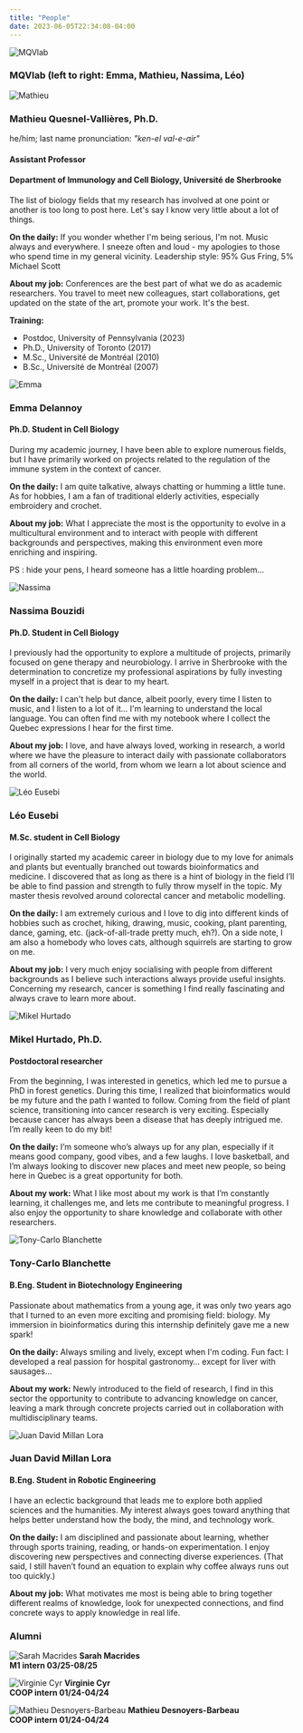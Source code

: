 ```yaml
---
title: "People"
date: 2023-06-05T22:34:08-04:00
---
```

![MQVlab](/img/RiboClub2024.jpg "Fabulous lab")

### MQVlab (left to right: Emma, Mathieu, Nassima, Léo)

![Mathieu](/img/mathieu1_small.jpg "Mathieu in a green shirt")

### Mathieu Quesnel-Vallières, Ph.D.
he/him; last name pronunciation: *"ken-el val-e-air"*
#### Assistant Professor
#### Department of Immunology and Cell Biology, Université de Sherbrooke
The list of biology fields that my research has involved at one point
or another is too long to post here. Let's say I know very little about
a lot of things.

**On the daily:**
If you wonder whether I'm being serious, I'm not. Music always and
everywhere. I sneeze often and loud - my apologies to those who spend
time in my general vicinity.
Leadership style: 95% Gus Fring, 5% Michael Scott

**About my job:**
Conferences are the best part of what we do as academic
researchers. You travel to meet new colleagues, start collaborations,
get updated on the state of the art, promote your work. It's the best.

**Training:**
- Postdoc, University of Pennsylvania (2023)
- Ph.D., University of Toronto (2017)
- M.Sc., Université de Montréal (2010)
- B.Sc., Université de Montréal (2007)


![Emma](/img/emma_small.jpg "Emma in the lab")

### Emma Delannoy
#### Ph.D. Student in Cell Biology
During my academic journey, I have been able to explore numerous fields,
but I have primarily worked on projects related to the regulation
of the immune system in the context of cancer.

**On the daily:**
I am quite talkative, always chatting or humming a little tune.
As for hobbies, I am a fan of traditional elderly activities,
especially embroidery and crochet.

**About my job:**
What I appreciate the most is the opportunity to evolve in a multicultural
environment and to interact with people with different backgrounds and
perspectives, making this environment even more enriching and inspiring.

PS : hide your pens, I heard someone has a little hoarding problem...


![Nassima](/img/nassima_small.jpg "Nassima in the lab")

### Nassima Bouzidi
#### Ph.D. Student in Cell Biology
I previously had the opportunity to explore a multitude of projects,
primarily focused on gene therapy and neurobiology. I arrive in Sherbrooke
with the determination to concretize my professional aspirations by fully
investing myself in a project that is dear to my heart.

**On the daily:**
I can't help but dance, albeit poorly, every time I listen to music, and I listen
to a lot of it... I'm learning to understand the local language. You can often find
me with my notebook where I collect the Quebec expressions I hear for the first time.

**About my job:**
I love, and have always loved, working in research, a world where we have the
pleasure to interact daily with passionate collaborators from all corners of the world,
from whom we learn a lot about science and the world.


![Léo Eusebi](/img/leo1_small.jpg "Léo in the city")

### Léo Eusebi
#### M.Sc. student in Cell Biology

I originally started my academic career in biology due to my love for animals and plants
but eventually branched out towards bioinformatics and medicine. I discovered that as
long as there is a hint of biology in the field I’ll be able to find passion and
strength to fully throw myself in the topic. My master thesis revolved around colorectal
cancer and metabolic modelling. 

**On the daily:**
I am extremely curious and I love to dig into different kinds of hobbies such as
crochet, hiking, drawing, music, cooking, plant parenting, dance, gaming, etc.
(jack-of-all-trade pretty much, eh?). On a side note, I am also a homebody who loves
cats, although squirrels are starting to grow on me.

**About my job:**
I very much enjoy socialising with people from different backgrounds as I believe
such interactions always provide useful insights. Concerning my research, cancer
is something I find really fascinating and always crave to learn more about.


![Mikel Hurtado](/img/mikel_small.png "Mikel in the office")

### Mikel Hurtado, Ph.D.
#### Postdoctoral researcher

From the beginning, I was interested in genetics, which led me to pursue a PhD in
forest genetics. During this time, I realized that bioinformatics would be my future
and the path I wanted to follow. Coming from the field of plant science, transitioning
into cancer research is very exciting. Especially because cancer has always been a
disease that has deeply intrigued me. I’m really keen to do my bit!

**On the daily:**
I’m someone who’s always up for any plan, especially if it means good company, good vibes,
and a few laughs. I love basketball, and I’m always looking to discover new places and
meet new people, so being here in Quebec is a great opportunity for both.

**About my work:**
What I like most about my work is that I’m constantly learning, it challenges me, and
lets me contribute to meaningful progress. I also enjoy the opportunity to share knowledge
and collaborate with other researchers.


![Tony-Carlo Blanchette](/img/tony_small.jpg "Tony in the lab")

### Tony-Carlo Blanchette
#### B.Eng. Student in Biotechnology Engineering

Passionate about mathematics from a young age, it was only two years ago that I 
turned to an even more exciting and promising field: biology. My immersion in bioinformatics
during this internship definitely gave me a new spark!

**On the daily:**
Always smiling and lively, except when I'm coding. Fun fact: I developed a real passion
for hospital gastronomy… except for liver with sausages…

**About my work:**
Newly introduced to the field of research, I find in this sector the opportunity
to contribute to advancing knowledge on cancer, leaving a mark through concrete
projects carried out in collaboration with multidisciplinary teams.


![Juan David Millan Lora](/img/juan_small.jpg "Juan in the nature")

### Juan David Millan Lora
#### B.Eng. Student in Robotic Engineering

I have an eclectic background that leads me to explore both applied sciences and the humanities.
My interest always goes toward anything that helps better understand how the body,
the mind, and technology work.

**On the daily:**
I am disciplined and passionate about learning, whether through sports training,
reading, or hands-on experimentation. I enjoy discovering new perspectives and connecting
diverse experiences. (That said, I still haven’t found an equation to explain why coffee
always runs out too quickly.)

**About my job:**
What motivates me most is being able to bring together different realms of knowledge,
look for unexpected connections, and find concrete ways to apply knowledge in real life.


### Alumni
![Sarah Macrides](/img/sarah_alumnus.png "Alumni")
**Sarah Macrides**  
**M1 intern 03/25-08/25**

![Virginie Cyr](/img/virginie_alumnus.png "Alumni")
**Virginie Cyr**  
**COOP intern 01/24-04/24**

![Mathieu Desnoyers-Barbeau](/img/mathieuDB_alumnus.png "Alumni")
**Mathieu Desnoyers-Barbeau**  
**COOP intern 01/24-04/24**

